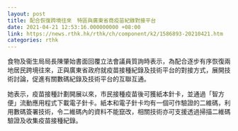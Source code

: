 ```yaml
---
layout: post
title: 配合恢復跨境往來　特區與廣東省商疫苗紀錄對接平台
date: 2021-04-21 12:53:16.000000000 +08:00
link: https://news.rthk.hk/rthk/ch/component/k2/1586893-20210421.htm
categories: rthk
---
```


食物及衞生局局長陳肇始書面回覆立法會議員質詢時表示，為配合逐步有序恢復兩地居民跨境往來，正與廣東省政府就疫苗接種紀錄及技術平台的對接方式，展開技術討論，促進有關數碼紀錄及技術平台的互聯互通。

她表示，疫苗接種計劃開展以來，市民接種疫苗後可獲紙本針卡，並通過「智方便」流動應用程式下載電子針卡。紙本和電子針卡均有一個可作驗證的二維碼，利用數碼簽署技術，令二維碼內的資料不能竄改，相關技術亦可支援透過掃描二維碼驗證及收集疫苗接種紀錄。
